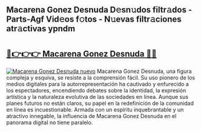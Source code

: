 ## Macarena Gonez Desnuda D𝚎sn𝚞dos filtr𝚊dos - Parts-Agf Vid𝚎os f𝚘tos - N𝚞evas filtr𝚊ciones atr𝚊ctivas ypndm

# <h2><a href="http://mb2kspj.tromn.icu/?c=Macarena+Gonez+Desnuda">🔗👉👉👉 Macarena Gonez Desnuda 🔗🔗</a></h2>

[![Macarena Gonez Desnuda nuevo](https://i.imgur.com/pEAQMta.gif)](http://mb2kspj.tromn.icu/?c=Macarena+Gonez+Desnuda)
Macarena Gonez Desnuda, una figura compleja y esquiva, se resiste a la comprensión fácil. Su uso pionero de los medios digitales para la autorrepresentación ha cautivado y enfurecido a los espectadores, encendiendo debates sobre la identidad, la expresión artística y la naturaleza evolutiva de las sociedades en línea. Aunque sus planes futuros no están claros, su papel en la redefinición de la comunidad en línea es incuestionable. Armada con un espíritu inquebrantable y un atractivo innegable, la influencia de Macarena Gonez Desnuda en el panorama digital no tiene paralelo.
